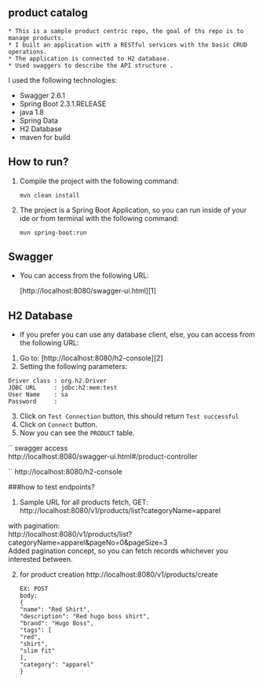 product catalog
---
````
* This is a sample product centric repo, the goal of ths repo is to manage products.  
* I built an application with a RESTful services with the basic CRUD operations.
* The application is connected to H2 database. 
* Used swaggers to describe the API structure .
````

I used the following technologies:

* Swagger 2.6.1
* Spring Boot 2.3.1.RELEASE
* java 1.8
* Spring Data
* H2 Database
* maven for build

How to run?
---

1. Compile the project with the following command:

   ```mvn clean install```

2. The project is a Spring Boot Application, so you can run inside of your ide or from terminal with the following
   command:

   ```mvn spring-boot:run```

Swagger
---

* You can access from the following URL:

  [http://localhost:8080/swagger-ui.html][1]

H2 Database
---

* If you prefer you can use any database client, else, you can access from the following URL:

1. Go to: [http://localhost:8080/h2-console][2]
2. Setting the following parameters:

```
Driver class : org.h2.Driver
JDBC URL     : jdbc:h2:mem:test
User Name    : sa
Password     :
```

3. Click on `Test Connection` button, this should return `Test successful`
4. Click on `Connect` button.
5. Now you can see the `PRODUCT` table.

``
swagger access  
http://localhost:8080/swagger-ui.html#/product-controller

``
http://localhost:8080/h2-console

###how to test endpoints?

1. Sample URL for all products fetch,
   GET: http://localhost:8080/v1/products/list?categoryName=apparel

with pagination:  
http://localhost:8080/v1/products/list?categoryName=apparel&pageNo=0&pageSize=3  
Added pagination concept, so you can fetch records whichever you interested between.


2. for product creation
   http://localhost:8080/v1/products/create

   ````
   EX: POST
   body:
   {
   "name": "Red Shirt",
   "description": "Red hugo boss shirt",
   "brand": "Hugo Boss",
   "tags": [
   "red",
   "shirt",
   "slim fit"
   ],
   "category": "apparel"
   }
   ````



